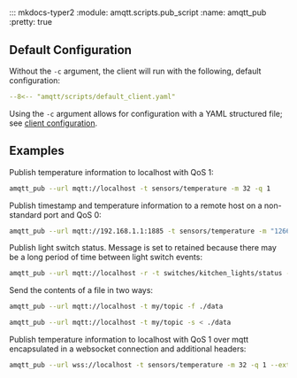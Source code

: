 #

::: mkdocs-typer2
    :module: amqtt.scripts.pub_script
    :name: amqtt_pub
    :pretty: true

## Default Configuration

Without the `-c` argument, the client will run with the following, default configuration:

```yaml
--8<-- "amqtt/scripts/default_client.yaml"
```

Using the `-c` argument allows for configuration with a YAML structured file; see [client configuration](client_config.md). 


## Examples

Publish temperature information to localhost with QoS 1:

```bash
amqtt_pub --url mqtt://localhost -t sensors/temperature -m 32 -q 1
```

Publish timestamp and temperature information to a remote host on a non-standard port and QoS 0:

```bash
amqtt_pub --url mqtt://192.168.1.1:1885 -t sensors/temperature -m "1266193804 32"
```

Publish light switch status. Message is set to retained because there may be a long period of time between light switch events:

```bash
amqtt_pub --url mqtt://localhost -r -t switches/kitchen_lights/status -m "on"
```

Send the contents of a file in two ways:

```bash
amqtt_pub --url mqtt://localhost -t my/topic -f ./data

amqtt_pub --url mqtt://localhost -t my/topic -s < ./data
```

Publish temperature information to localhost with QoS 1 over mqtt encapsulated in a websocket connection and additional headers:

```bash
amqtt_pub --url wss://localhost -t sensors/temperature -m 32 -q 1 --extra-headers '{"Authorization": "Bearer <token>"}'
```
